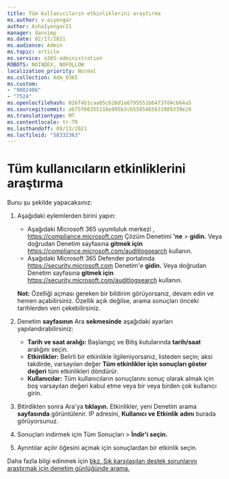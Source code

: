 ```yaml
---
title: Tüm kullanıcıların etkinliklerini araştırma
ms.author: v-aiyengar
author: AshaIyengar21
manager: dansimp
ms.date: 02/17/2021
ms.audience: Admin
ms.topic: article
ms.service: o365-administration
ROBOTS: NOINDEX, NOFOLLOW
localization_priority: Normal
ms.collection: Adm_O365
ms.custom:
- "9002486"
- "7524"
ms.openlocfilehash: 016f4b1caa05cb26d1e6795551b64737d4cb64a5
ms.sourcegitcommit: ab75f66355116e995b3cb5505465b31989339e28
ms.translationtype: MT
ms.contentlocale: tr-TR
ms.lasthandoff: 08/13/2021
ms.locfileid: "58332363"
---
```

# <a name="investigate-all-the-users-activities"></a>Tüm kullanıcıların etkinliklerini araştırma

Bunu şu şekilde yapacaksınız:

1. Aşağıdaki eylemlerden birini yapın:
   - Aşağıdaki Microsoft 365 uyumluluk merkezi , <https://compliance.microsoft.com> Çözüm Denetimi **'ne** \> **gidin.** Veya doğrudan Denetim sayfasına **gitmek için** <https://compliance.microsoft.com/auditlogsearch> kullanın.
   - Aşağıdaki Microsoft 365 Defender portalında <https://security.microsoft.com> Denetim'e **gidin.** Veya doğrudan Denetim sayfasına **gitmek için** <https://security.microsoft.com/auditlogsearch> kullanın.

    **Not:** Özelliği açması gereken bir bildirim görüyorsanız, devam edin ve hemen açabilirsiniz. Özellik açık değilse, arama sonuçları önceki tarihlerden veri çekebilirsiniz.

2. Denetim **sayfasının** Ara **sekmesinde** aşağıdaki ayarları yapılandırabilirsiniz:
   - **Tarih ve saat aralığı:** Başlangıç ve Bitiş  kutularında **tarih/saat** aralığını seçin.
   - **Etkinlikler:** Belirli bir etkinlikle ilgileniyorsanız, listeden seçin; aksi takdirde, varsayılan değer **Tüm etkinlikler için sonuçları göster değeri** tüm etkinlikleri döndürür.
   - **Kullanıcılar:** Tüm kullanıcıların sonuçlarını sonuç olarak almak için boş varsayılan değeri kabul etme veya bir veya birden çok kullanıcı girin.

3. Bitirdikten sonra Ara'ya **tıklayın.** Etkinlikler, yeni Denetim arama **sayfasında** görüntülenir. IP adresini, **Kullanıcı ve** **Etkinlik** **adını** burada görüyorsunuz.

4. Sonuçları indirmek için  Tüm Sonuçları \> **İndir'i seçin.**

5. Ayrıntılar açılır öğesini açmak için sonuçlardan bir etkinlik seçin.

Daha fazla bilgi edinmek için [bkz. Sık karşılaşılan destek sorunlarını araştırmak için denetim günlüğünde arama.](https://docs.microsoft.com/microsoft-365/compliance/auditing-troubleshooting-scenarios)
